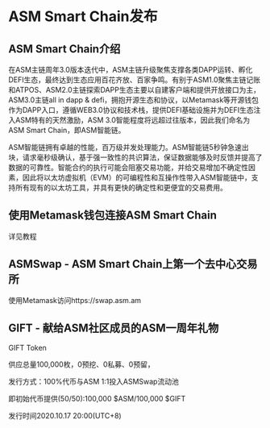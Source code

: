 # ASM Smart Chain发布
## ASM Smart Chain介绍
在ASM主链周年3.0版本迭代中，ASM主链升级聚焦支撑各类DAPP运转、孵化DEFI生态，最终达到生态应用百花齐放、百家争鸣。有别于ASM1.0聚焦主链记账和ATPOS、ASM2.0主链探索DAPP生态主要以自建客户端和提供开放接口为主，ASM3.0主链all in dapp & defi，拥抱开源生态和协议，以Metamask等开源钱包作为DAPP入口，遵循WEB3.0协议和技术栈，提供DEFI基础设施并为DEFI生态注入ASM特有的天然激励，ASM 3.0智能程度将远超过往版本，因此我们命名为ASM Smart Chain，即ASM智能链。

ASM智能链拥有卓越的性能，百万级并发处理能力。ASM智能链5秒钟急速出块，请求毫秒级确认，基于强一致性的共识算法，保证数据能够及时反馈并提高了数据的可靠性。智能合约的执行可能会阻塞交易功能，并给交易增加不确定性因素，因此将以太坊虚拟机（EVM）的可编程性和互操作性带入ASM智能链中，支持所有现有的以太坊工具，并具有更快的确定性和更便宜的交易费用。

## 使用Metamask钱包连接ASM Smart Chain
详见教程

## ASMSwap - ASM Smart Chain上第一个去中心交易所
使用Metamask访问https://swap.asm.am

## GIFT - 献给ASM社区成员的ASM一周年礼物
GIFT Token 

供应总量100,000枚，0预挖、0私募、0预留，

发行方式：100%代币与ASM 1:1投入ASMSwap流动池

即初始代币提供(50/50):100,000 $ASM/100,000 $GIFT

发行时间2020.10.17 20:00(UTC+8)
